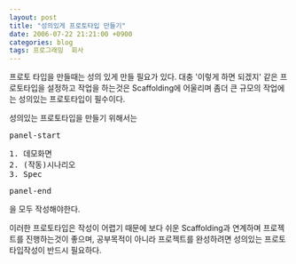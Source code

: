 ```yaml
---
layout: post
title: "성의있게 프로토타입 만들기"
date: 2006-07-22 21:21:00 +0900
categories: blog
tags: 프로그래밍  회사
---
```


프로토 타입을 만들때는 성의 있게 만들 필요가 있다.
대충 '이렇게 하면 되겠지' 같은 프로토타입을 설정하고 작업을 하는것은 Scaffolding에 어울리며 좀더 큰 규모의 작업에는 성의있는 프로토타입이 필수이다.

성의있는 프로토타입을 만들기 위해서는

<pre>panel-start</pre>
<pre>
1. 데모화면
2. (작동)시나리오
3. Spec
</pre>
<pre>panel-end</pre>
을 모두 작성해야한다.

이러한 프로토타입은 작성이 어렵기 때문에 보다 쉬운 Scaffolding과 연계하며 프로젝트를 진행하는것이 좋으며, 공부목적이 아니라 프로젝트를 완성하려면 성의있는 프로토타입작성이 반드시 필요하다.

